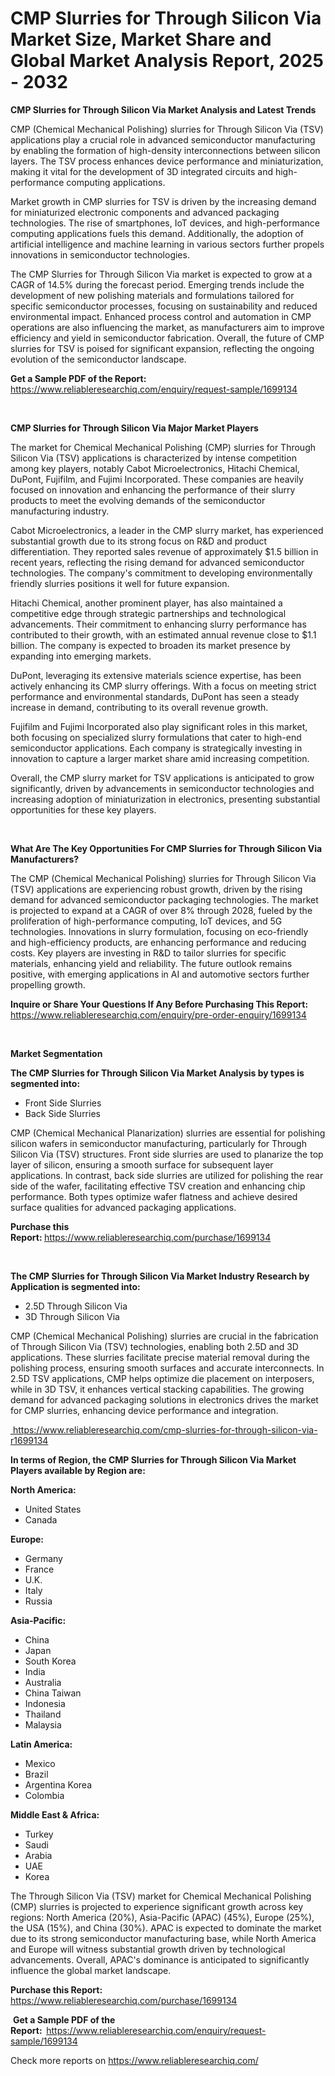<p><h1>CMP Slurries for Through Silicon Via Market Size, Market Share and Global Market Analysis Report, 2025 - 2032</h1></p><p><strong>CMP Slurries for Through Silicon Via Market Analysis and Latest Trends</strong></p>
<p><p>CMP (Chemical Mechanical Polishing) slurries for Through Silicon Via (TSV) applications play a crucial role in advanced semiconductor manufacturing by enabling the formation of high-density interconnections between silicon layers. The TSV process enhances device performance and miniaturization, making it vital for the development of 3D integrated circuits and high-performance computing applications.</p><p>Market growth in CMP slurries for TSV is driven by the increasing demand for miniaturized electronic components and advanced packaging technologies. The rise of smartphones, IoT devices, and high-performance computing applications fuels this demand. Additionally, the adoption of artificial intelligence and machine learning in various sectors further propels innovations in semiconductor technologies.</p><p>The CMP Slurries for Through Silicon Via market is expected to grow at a CAGR of 14.5% during the forecast period. Emerging trends include the development of new polishing materials and formulations tailored for specific semiconductor processes, focusing on sustainability and reduced environmental impact. Enhanced process control and automation in CMP operations are also influencing the market, as manufacturers aim to improve efficiency and yield in semiconductor fabrication. Overall, the future of CMP slurries for TSV is poised for significant expansion, reflecting the ongoing evolution of the semiconductor landscape.</p></p>
<p><strong>Get a Sample PDF of the Report:&nbsp;</strong> <a href="https://www.reliableresearchiq.com/enquiry/request-sample/1699134?utm_campaign=103&utm_medium=2&utm_source=Github&utm_content=ia&utm_term=09012025&utm_id=cmp-slurries-for-through-silicon-via">https://www.reliableresearchiq.com/enquiry/request-sample/1699134</a></p>
<p>&nbsp;</p>
<p><strong>CMP Slurries for Through Silicon Via Major Market Players</strong></p>
<p><p>The market for Chemical Mechanical Polishing (CMP) slurries for Through Silicon Via (TSV) applications is characterized by intense competition among key players, notably Cabot Microelectronics, Hitachi Chemical, DuPont, Fujifilm, and Fujimi Incorporated. These companies are heavily focused on innovation and enhancing the performance of their slurry products to meet the evolving demands of the semiconductor manufacturing industry.</p><p>Cabot Microelectronics, a leader in the CMP slurry market, has experienced substantial growth due to its strong focus on R&D and product differentiation. They reported sales revenue of approximately $1.5 billion in recent years, reflecting the rising demand for advanced semiconductor technologies. The company's commitment to developing environmentally friendly slurries positions it well for future expansion.</p><p>Hitachi Chemical, another prominent player, has also maintained a competitive edge through strategic partnerships and technological advancements. Their commitment to enhancing slurry performance has contributed to their growth, with an estimated annual revenue close to $1.1 billion. The company is expected to broaden its market presence by expanding into emerging markets.</p><p>DuPont, leveraging its extensive materials science expertise, has been actively enhancing its CMP slurry offerings. With a focus on meeting strict performance and environmental standards, DuPont has seen a steady increase in demand, contributing to its overall revenue growth.</p><p>Fujifilm and Fujimi Incorporated also play significant roles in this market, both focusing on specialized slurry formulations that cater to high-end semiconductor applications. Each company is strategically investing in innovation to capture a larger market share amid increasing competition.</p><p>Overall, the CMP slurry market for TSV applications is anticipated to grow significantly, driven by advancements in semiconductor technologies and increasing adoption of miniaturization in electronics, presenting substantial opportunities for these key players.</p></p>
<p>&nbsp;</p>
<p><strong>What Are The Key Opportunities For CMP Slurries for Through Silicon Via Manufacturers?</strong></p>
<p><p>The CMP (Chemical Mechanical Polishing) slurries for Through Silicon Via (TSV) applications are experiencing robust growth, driven by the rising demand for advanced semiconductor packaging technologies. The market is projected to expand at a CAGR of over 8% through 2028, fueled by the proliferation of high-performance computing, IoT devices, and 5G technologies. Innovations in slurry formulation, focusing on eco-friendly and high-efficiency products, are enhancing performance and reducing costs. Key players are investing in R&D to tailor slurries for specific materials, enhancing yield and reliability. The future outlook remains positive, with emerging applications in AI and automotive sectors further propelling growth.</p></p>
<p><strong>Inquire or Share Your Questions If Any Before Purchasing This Report:</strong> <a href="https://www.reliableresearchiq.com/enquiry/pre-order-enquiry/1699134?utm_campaign=103&utm_medium=2&utm_source=Github&utm_content=ia&utm_term=09012025&utm_id=cmp-slurries-for-through-silicon-via">https://www.reliableresearchiq.com/enquiry/pre-order-enquiry/1699134</a></p>
<p>&nbsp;</p>
<p><strong>Market Segmentation</strong></p>
<p><strong>The CMP Slurries for Through Silicon Via Market Analysis by types is segmented into:</strong></p>
<p><ul><li>Front Side Slurries</li><li>Back Side Slurries</li></ul></p>
<p><p>CMP (Chemical Mechanical Planarization) slurries are essential for polishing silicon wafers in semiconductor manufacturing, particularly for Through Silicon Via (TSV) structures. Front side slurries are used to planarize the top layer of silicon, ensuring a smooth surface for subsequent layer applications. In contrast, back side slurries are utilized for polishing the rear side of the wafer, facilitating effective TSV creation and enhancing chip performance. Both types optimize wafer flatness and achieve desired surface qualities for advanced packaging applications.</p></p>
<p><strong>Purchase this Report:&nbsp;</strong><a href="https://www.reliableresearchiq.com/purchase/1699134?utm_campaign=103&utm_medium=2&utm_source=Github&utm_content=ia&utm_term=09012025&utm_id=cmp-slurries-for-through-silicon-via">https://www.reliableresearchiq.com/purchase/1699134</a></p>
<p>&nbsp;</p>
<p><strong>The CMP Slurries for Through Silicon Via Market Industry Research by Application is segmented into:</strong></p>
<p><ul><li>2.5D Through Silicon Via</li><li>3D Through Silicon Via</li></ul></p>
<p><p>CMP (Chemical Mechanical Polishing) slurries are crucial in the fabrication of Through Silicon Via (TSV) technologies, enabling both 2.5D and 3D applications. These slurries facilitate precise material removal during the polishing process, ensuring smooth surfaces and accurate interconnects. In 2.5D TSV applications, CMP helps optimize die placement on interposers, while in 3D TSV, it enhances vertical stacking capabilities. The growing demand for advanced packaging solutions in electronics drives the market for CMP slurries, enhancing device performance and integration.</p></p>
<p><a href="https://www.reliableresearchiq.com/cmp-slurries-for-through-silicon-via-r1699134?utm_campaign=103&utm_medium=2&utm_source=Github&utm_content=ia&utm_term=09012025&utm_id=cmp-slurries-for-through-silicon-via">&nbsp;https://www.reliableresearchiq.com/cmp-slurries-for-through-silicon-via-r1699134</a></p>
<p><strong>In terms of Region, the CMP Slurries for Through Silicon Via Market Players available by Region are:</strong></p>
<p>
    <p> <strong> North America: </strong>
        <ul>
            <li>United States</li>
            <li>Canada</li>
        </ul>
        </p> 
    <p> <strong> Europe: </strong>
        <ul>
            <li>Germany</li>
            <li>France</li>
            <li>U.K.</li>
            <li>Italy</li>
            <li>Russia</li>
        </ul>
        </p> 
    <p> <strong> Asia-Pacific: </strong>
        <ul>
            <li>China</li>
            <li>Japan</li>
            <li>South Korea</li>
            <li>India</li>
            <li>Australia</li>
            <li>China Taiwan</li>
            <li>Indonesia</li>
            <li>Thailand</li>
            <li>Malaysia</li>
        </ul>
        </p> 
    <p> <strong> Latin America: </strong>
        <ul>
            <li>Mexico</li>
            <li>Brazil</li>
            <li>Argentina Korea</li>
            <li>Colombia</li>
        </ul>
        </p> 
    <p> <strong> Middle East & Africa: </strong>
        <ul>
            <li>Turkey</li>
            <li>Saudi</li>
            <li>Arabia</li>
            <li>UAE</li>
            <li>Korea</li>
        </ul>
    </p>
    </p>
<p><p>The Through Silicon Via (TSV) market for Chemical Mechanical Polishing (CMP) slurries is projected to experience significant growth across key regions: North America (20%), Asia-Pacific (APAC) (45%), Europe (25%), the USA (15%), and China (30%). APAC is expected to dominate the market due to its strong semiconductor manufacturing base, while North America and Europe will witness substantial growth driven by technological advancements. Overall, APAC's dominance is anticipated to significantly influence the global market landscape.</p></p>
<p><strong>Purchase this Report: </strong><a href="https://www.reliableresearchiq.com/purchase/1699134?utm_campaign=103&utm_medium=2&utm_source=Github&utm_content=ia&utm_term=09012025&utm_id=cmp-slurries-for-through-silicon-via">https://www.reliableresearchiq.com/purchase/1699134</a></p>
<p>&nbsp;<strong>Get a Sample PDF of the Report:&nbsp;&nbsp;</strong><a href="https://www.reliableresearchiq.com/enquiry/request-sample/1699134?utm_campaign=103&utm_medium=2&utm_source=Github&utm_content=ia&utm_term=09012025&utm_id=cmp-slurries-for-through-silicon-via">https://www.reliableresearchiq.com/enquiry/request-sample/1699134</a></p>
<p><strong></strong></p>
<p>Check more reports on <a href="https://www.reliableresearchiq.com/?utm_campaign=103&utm_medium=2&utm_source=Github&utm_content=ia&utm_term=09012025&utm_id=cmp-slurries-for-through-silicon-via">https://www.reliableresearchiq.com/</a></p>